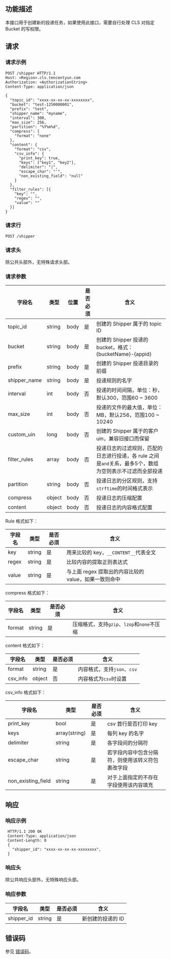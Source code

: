 ## 功能描述

本接口用于创建新的投递任务，如果使用此接口，需要自行处理 CLS 对指定 Bucket 的写权限。

## 请求
### 请求示例

```
POST /shipper HTTP/1.1
Host: <Region>.cls.tencentyun.com
Authorization: <AuthorizationString>
Content-Type: application/json

{
  "topic_id": "xxxx-xx-xx-xx-xxxxxxxx",
  "bucket": "test-1250000001",
  "prefix": "test",
  "shipper_name": "myname",
  "interval": 300,
  "max_size": 256,
  "partition": "%Y%m%d",
  "compress": {
    "format": "none"
  },
  "content": {
    "format": "csv",
    "csv_info": {
      "print_key": true,
      "keys": ["key1", "key2"],
      "delimiter": "|",
      "escape_char": "'",
      "non_existing_field": "null"
    }
  },
  "filter_rules": [{
    "key": "",
    "regex": "",
    "value": ""
  }]
}
```

### 请求行

```
POST /shipper
```

### 请求头

除公共头部外，无特殊请求头部。

### 请求参数

| 字段名       | 类型   | 位置 | 是否必须 | 含义                                                         |
| ------------ | ------ | ---- | ---- | ------------------------------------------------------------ |
| topic_id     | string | body | 是   | 创建的 Shipper 属于的 topic ID                               |
| bucket       | string | body | 是   | 创建的 Shipper 投递的 bucket，格式：{bucketName}-{appid}     |
| prefix       | string | body | 是   | 创建的 Shipper 投递目录的前缀                                |
| shipper_name | string | body | 是   | 投递规则的名字                                               |
| interval     | int    | body | 否   | 投递的时间间隔，单位：秒，默认300，范围60 ~ 3600            |
| max_size     | int    | body | 否   | 投递的文件的最大值，单位：MB，默认256，范围100 ~ 10240      |
| custom_uin   | long   | body | 否   | 创建的 Shipper 属于的客户 uin，兼容旧接口而保留              |
| filter_rules | array  | body | 否   | 投递日志的过滤规则，匹配的日志进行投递，各 rule 之间是`and`关系，最多5个，数组为空则表示不过滤而全部投递 |
| partition    | string | body | 否   | 投递日志的分区规则，支持`strftime`的时间格式表示             |
| compress     | object | body | 否   | 投递日志的压缩配置                                           |
| content      | object | body | 否   | 投递日志的内容格式配置                                       |

Rule 格式如下：

| 字段名 | 类型   | 是否必须 | 含义                                                  |
| ------ | ------ | ---- | ----------------------------------------------------- |
| key    | string | 是   | 用来比较的 key，`__CONTENT__`代表全文                 |
| regex  | string | 是   | 比较内容的提取正则表达式                              |
| value  | string | 是   | 与上面 regex 提取出的内容比较的 value，如果一致则命中 |

compress 格式如下：

| 字段名 | 类型   | 是否必须 | 含义                                       |
| ------ | ------ | ---- | ------------------------------------------ |
| format | string | 是   | 压缩格式，支持`gzip`、`lzop`和`none`不压缩 |

content 格式如下：

| 字段名   | 类型   | 是否必须 | 含义                        |
| -------- | ------ | -------- | --------------------------- |
| format   | string | 是       | 内容格式，支持`json`、`csv` |
| csv_info | object | 否       | 内容格式为`csv`时设置       |

csv_info 格式如下：

| 字段名             | 类型          | 是否必须 | 含义                                             |
| ------------------ | ------------- | -------- | ------------------------------------------------ |
| print_key          | bool          | 是       | csv 首行是否打印 key                               |
| keys               | array(string) | 是       | 每列 key 的名字                                    |
| delimiter          | string        | 是       | 各字段间的分隔符                                 |
| escape_char        | string        | 是       | 若字段内容中包含分隔符，则使用该转义符包裹改字段 |
| non_existing_field | string        | 是       | 对于上面指定的不存在字段使用该内容填充           |


## 响应
### 响应示例

```
 HTTP/1.1 200 OK
 Content-Type: application/json
 Content-Length: 0
 {
   "shipper_id": "xxxx-xx-xx-xx-xxxxxxxx",
 }
```

### 响应头

除公共响应头部外，无特殊响应头部。

### 响应参数

| 字段名     | 类型   | 是否必须 | 含义              |
| ---------- | ------ | ---- | ----------------- |
| shipper_id | string | 是   | 新创建的投递的 ID |

## 错误码

参见 [错误码](https://intl.cloud.tencent.com/document/product/614/12402)。
